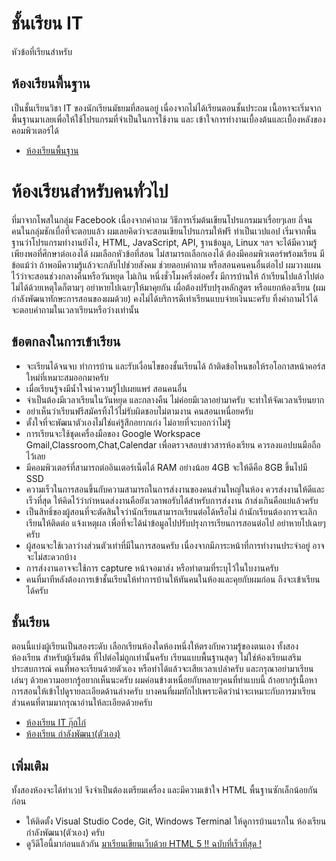# ชั้นเรียน IT
หัวข้อที่เรียนสำหรับ
## ห้องเรียนพื้นฐาน 
เป็นชั้นเรียนวิชา IT ของนักเรียนมัธยมที่สอนอยู่ เนื่องจากไม่ได้เรียนตอนชั้นประถม เนื้อหาจะเริ่มจากพื้นฐานมาเลยเพื่อให้ใช้โปรแกรมที่จำเป็นในการใช้งาน และ เข้าใจการทำงานเบื้องต้นและเบื้องหลังของคอมพิวเตอร์ได้ 
- [ห้องเรียนพื้นฐาน](./beginner/)
# ห้องเรียนสำหรับคนทั่วไป
ที่มาจากโพสในกลุ่ม Facebook เนื่องจากคำถาม วิธีการเริ่มต้นเขียนโปรแกรมมาเรื่อยๆเลย ถี่จนคนในกลุ่มชักเบื่อที่จะตอบแล้ว
ผมเลยคิดว่าจะสอนเขียนโปรแกรมให้ฟรี ทำเป็นเวปแอป เริ่มจากพื้นฐานว่าโปรแกรมทำงานยังไง, HTML, JavaScript, API, ฐานข้อมูล, Linux ฯลฯ จะได้มีความรู้เพียงพอที่ศึกษาต่อเองได้ ผมเลือกหัวข้อที่สอน ไม่สามารถเลือกเองได้ ต้องมีคอมพิวเตอร์พร้อมเรียน มีข้อแม้ว่า ถ้าพอมีความรู้แล้วจะกลับไปช่วยสังคม ช่วยตอบคำถาม หรือสอนคนคนอื่นต่อไป ผมวางแผนไว้ว่าจะสอนช่วงกลางคืนหรือวันหยุด ไม่เกิน หนึ่งชั่วโมงครึ่งต่อครั้ง มีการบ้านให้ ถ้าเรียนไปแล้วไปต่อไม่ได้ด้วยเหตุใดก็ตามๆ อย่าหายไปเฉยๆให้มาคุยกัน เผื่อต้องปรับปรุงหลักสูตร หรือแยกห้องเรียน (ผมกำลังพัฒนาทักษะการสอนของผมด้วย) คงไม่ได้บริการดีเท่าเรียนแบบจ่ายเงินนะครับ ทิ้งคำถามไว้ได้ จะตอบคำถามในเวลาเรียนหรือว่างเท่านั้น

## ข้อตกลงในการเข้าเรียน
- จะเรียนได้จนจบ ทำการบ้าน และรับเงื่อนไขของชั้นเรียนได้ ถ้าติดข้อไหนขอให้รอโอกาสหน้าคอร์สใหม่ที่เหมาะสมออกมาครับ
- เมื่อเรียนรู้จงมีน้ำใจนำความรู้ไปเผยแพร่ สอนคนอื่น
- จำเป็นต้องมีเวลาเรียนในวันหยุด และกลางคืน ไม่ค่อยมีเวลาอย่ามาครับ จะทำให้จัดเวลาเรียนยาก
- อย่าเห็นว่าเรียนฟรีสมัครทิ้งไว้ไม่รับผิดชอบไม่ตามงาน คนสอนเหนื่อยครับ 
- ตั้งใจที่จะพัฒนาตัวเองไม่ใช่แค่รู้สึกอยากเก่ง ไม่อายที่จะบอกว่าไม่รู้
- การเรียนจะใช้ชุดเครื่องมือของ Google Workspace Gmail,Classroom,Chat,Calendar เพื่อตรวจสอบข่าวสารห้องเรียน ควรลงแอปบนมือถือไว้เลย 
- มีคอมพิวเตอร์ที่สามารถต่ออินเตอร์เน็ตได้ RAM อย่างน้อย 4GB จะให้ดีคือ 8GB ขึ้นไปมี SSD
- ความเร็วในการสอนขึ้นกับความสามารถในการส่งงานของคนส่วนใหญ่ในห้อง ควรส่งงานให้ดีและเร็วที่สุด ให้คิดไว้ว่ากำหนดส่งงานคือยังเวลาพอรับได้สำหรับการส่งงาน ถ้าส่งเกินคือแย่แล้วครับ
- เป็นสิทธิ์ของผู้สอนที่จะตัดสินใจว่านักเรียนสามารถเรียนต่อได้หรือไม่ ถ้านักเรียนต้องการจะเลิกเรียนให้ติดต่อ แจ้งเหตุผล เพื่อที่จะได้นำข้อมูลไปปรับปรุงการเรียนการสอนต่อไป อย่าหายไปเฉยๆครับ
- ผู้สอนจะใช้เวลาว่างส่วนตัวเท่าที่มีในการสอนครับ เนื่องจากมีภาระหน้าที่การทำงานประจำอยู่ อาจจะไม่สะดวกบ้าง
- การส่งงานอาจจะใช้การ capture หน้าจอมาส่ง หรือทำตามที่ระบุไว้ในใบงานครับ
- คนที่มาทีหลังต้องการเข้าชั้นเรียนให้ทำการบ้านให้ทันคนในห้องและคุยกับผมก่อน ถึงจะเข้าเรียนได้ครับ

## ชั้นเรียน
ตอนนี้แบ่งผู้เรียนเป็นสองระดับ เลือกเรียนห้องใดห้องหนึ่งให้ตรงกับความรู้ของตนเอง ทั้งสองห้องเรียน สำหรับผู้เริ่มต้น ที่ไปต่อไม่ถูกเท่านั้นครับ เรียนแบบพื้นฐานสุดๆ ไม่ใช่ห้องเรียนเสริมประสบการณ์ คนที่พอจะเรียนด้วยตัวเอง หรือทำได้แล้วจะเสียเวลาเปล่าครับ และกรุณาอย่ามาเรียนเล่นๆ ด้วยความอยากรู้อยากเห็นนะครับ ผมค่อนข้างเหนื่อยกับหลายๆคนที่ทำแบบนี้ ถ้าอยากรู้เนื้อหาการสอนให้เข้าไปดูรายละเอียดด้านล่างครับ บางคนที่ผมทักไปเพราะคิดว่าน่าจะเหมาะกับการมาเรียน ส่วนคนที่ตามมากรุณาอ่านให้ละเอียดด้วยครับ 
- [ห้องเรียน IT กุ๊กไก่](./kookkai-IT-classroom/)
- [ห้องเรียน กำลังพัฒนา(ตัวเอง)](./self-improvement-classroom/)

## เพิ่มเติม
ทั้งสองห้องจะได้ทำเวป จึงจำเป็นต้องเตรียมเครื่อง และมีความเข้าใจ HTML พื้นฐานซักเล็กน้อยกันก่อน
- ให้ติดตั้ง Visual Studio Code, Git, Windows Terminal ให้ดูการบ้านแรกใน ห้องเรียน กำลังพัฒนา(ตัวเอง) ครับ
- ดูวีดีโอนี้มาก่อนแล้วกัน [มาเรียนเขียนเว็บด้วย HTML 5 !! ฉบับที่เร็วที่สุด !](https://www.youtube.com/watch?v=-jzu5YH6OMQ)
